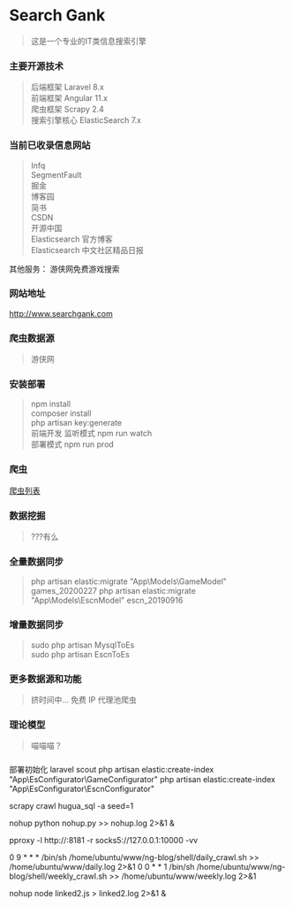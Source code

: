 # Search Gank

> 这是一个专业的IT类信息搜索引擎

### 主要开源技术
> 后端框架 Laravel 8.x  
> 前端框架 Angular 11.x  
> 爬虫框架 Scrapy 2.4    
> 搜索引擎核心 ElasticSearch 7.x 

### 当前已收录信息网站
> Infq  
> SegmentFault  
> 掘金  
> 博客园  
> 简书  
> CSDN  
> 开源中国  
> Elasticsearch 官方博客  
> Elasticsearch 中文社区精品日报  

其他服务：
游侠网免费游戏搜索

### 网站地址

<http://www.searchgank.com>





### 爬虫数据源

> 游侠网

### 安装部署

> npm install  
> composer install  
> php artisan key:generate  
> 前端开发 监听模式 npm run watch  
> 部署模式 npm run prod

### 爬虫

[爬虫列表](https://github.com/quickly3/game-search-engine2/blob/master/readme/spider.md)

### 数据挖掘

> ???有么

### 全量数据同步

> php artisan elastic:migrate "App\Models\GameModel" games_20200227
> php artisan elastic:migrate "App\Models\EscnModel" escn_20190916

### 增量数据同步

> sudo php artisan MysqlToEs  
> sudo php artisan EscnToEs

### 更多数据源和功能

> 挤时间中...
> 免费 IP 代理池爬虫

### 理论模型

> 喵喵喵？

###

部署初始化 laravel scout
php artisan elastic:create-index "App\EsConfigurator\GameConfigurator"
php artisan elastic:create-index "App\EsConfigurator\EscnConfigurator"


scrapy crawl hugua_sql -a seed=1


nohup python nohup.py >> nohup.log 2>&1 &


pproxy -l http://:8181 -r socks5://127.0.0.1:10000 -vv

0 9 * * * /bin/sh /home/ubuntu/www/ng-blog/shell/daily_crawl.sh  >> /home/ubuntu/www/daily.log 2>&1
0 0 * * 1 /bin/sh /home/ubuntu/www/ng-blog/shell/weekly_crawl.sh  >> /home/ubuntu/www/weekly.log 2>&1


nohup node linked2.js > linked2.log 2>&1 &